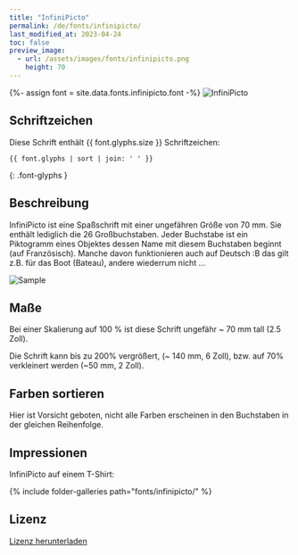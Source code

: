 ```yaml
---
title: "InfiniPicto"
permalink: /de/fonts/infinipicto/
last_modified_at: 2023-04-24
toc: false
preview_image:
  - url: /assets/images/fonts/infinipicto.png
    height: 70
---
```

{%- assign font = site.data.fonts.infinipicto.font -%}
![InfiniPicto](/assets/images/fonts/infinipicto.png)


## Schriftzeichen

Diese Schrift enthält  {{ font.glyphs.size }} Schriftzeichen:

```
{{ font.glyphs | sort | join: ' ' }}
```
{: .font-glyphs }


## Beschreibung

InfiniPicto ist eine Spaßschrift mit einer ungefähren Größe von 70 mm. Sie enthält lediglich die 26 Großbuchstaben.
Jeder Buchstabe ist ein Piktogramm eines Objektes dessen Name mit diesem Buchstaben beginnt (auf Französisch).
Manche davon funktionieren auch auf Deutsch :B das gilt z.B. für das Boot (Bateau), andere wiederrum nicht ...

![Sample ](/assets/images/fonts/infinipicto3.jpg)


## Maße

Bei einer Skalierung auf 100 % ist diese Schrift ungefähr ~ 70 mm tall (2.5 Zoll).

Die Schrift kann bis zu 200% vergrößert, (~ 140 mm, 6 Zoll), bzw. auf 70% verkleinert werden (~50 mm, 2 Zoll).


## Farben sortieren

Hier ist Vorsicht geboten, nicht alle Farben erscheinen in den Buchstaben in der gleichen Reihenfolge.


## Impressionen

InfiniPicto auf einem T-Shirt:

{% include folder-galleries path="fonts/infinipicto/" %}


## Lizenz

[Lizenz herunterladen](https://github.com/inkstitch/inkstitch/tree/main/fonts/infinipicto/LICENSE)
